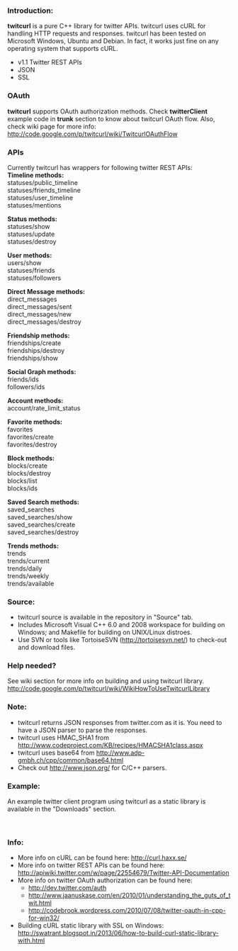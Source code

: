 ### Introduction: ###
**twitcurl** is a pure C++ library for twitter APIs. twitcurl uses cURL for handling HTTP requests and responses. twitcurl has been tested on Microsoft Windows, Ubuntu and Debian. In fact, it works just fine on any operating system that supports cURL.
  * v1.1 Twitter REST APIs
  * JSON
  * SSL

### OAuth ###
**twitcurl** supports OAuth authorization methods. Check **twitterClient** example code in **trunk** section to know about twitcurl OAuth flow. Also, check wiki page for more info: http://code.google.com/p/twitcurl/wiki/TwitcurlOAuthFlow


### APIs ###
Currently twitcurl has wrappers for following twitter REST APIs:<br>
<b>Timeline methods:</b><br>
statuses/public_timeline<br>
statuses/friends_timeline<br>
statuses/user_timeline<br>
statuses/mentions<br>

<b>Status methods:</b><br>
statuses/show<br>
statuses/update<br>
statuses/destroy<br>

<b>User methods:</b><br>
users/show<br>
statuses/friends<br>
statuses/followers<br>

<b>Direct Message methods:</b><br>
direct_messages<br>
direct_messages/sent<br>
direct_messages/new<br>
direct_messages/destroy<br>

<b>Friendship methods:</b><br>
friendships/create<br>
friendships/destroy<br>
friendships/show<br>

<b>Social Graph methods:</b><br>
friends/ids<br>
followers/ids<br>

<b>Account methods:</b><br>
account/rate_limit_status<br>

<b>Favorite methods:</b><br>
favorites<br>
favorites/create<br>
favorites/destroy<br>

<b>Block methods:</b><br>
blocks/create<br>
blocks/destroy<br>
blocks/list<br>
blocks/ids<br>

<b>Saved Search methods:</b><br>
saved_searches<br>
saved_searches/show<br>
saved_searches/create<br>
saved_searches/destroy<br>

<b>Trends methods:</b><br>
trends<br>
trends/current<br>
trends/daily<br>
trends/weekly<br>
trends/available<br>

<h3>Source:</h3>
<ul><li>twitcurl source is available in the repository in "Source" tab.<br>
</li><li>Includes Microsoft Visual C++ 6.0 and 2008 workspace for building on Windows; and Makefile for building on UNIX/Linux distroes.<br>
</li><li>Use SVN or tools like TortoiseSVN (<a href='http://tortoisesvn.net/'>http://tortoisesvn.net/</a>) to check-out and download files.</li></ul>


<h3>Help needed?</h3>
See wiki section for more info on building and using twitcurl library.<br>
<a href='http://code.google.com/p/twitcurl/wiki/WikiHowToUseTwitcurlLibrary'>http://code.google.com/p/twitcurl/wiki/WikiHowToUseTwitcurlLibrary</a>


<h3>Note:</h3>
<ul><li>twitcurl returns JSON responses from twitter.com as it is. You need to have a JSON parser to parse the responses.<br>
</li><li>twitcurl uses HMAC_SHA1  from <a href='http://www.codeproject.com/KB/recipes/HMACSHA1class.aspx'>http://www.codeproject.com/KB/recipes/HMACSHA1class.aspx</a>
</li><li>twitcurl uses base64 from <a href='http://www.adp-gmbh.ch/cpp/common/base64.html'>http://www.adp-gmbh.ch/cpp/common/base64.html</a>
</li><li>Check out <a href='http://www.json.org/'>http://www.json.org/</a> for C/C++ parsers.</li></ul>


<h3>Example:</h3>
An example twitter client program using twitcurl as a static library is available in the "Downloads" section.<br>
<br>
<br>
<h3>Info:</h3>
<ul><li>More info on cURL can be found here: <a href='http://curl.haxx.se/'>http://curl.haxx.se/</a>
</li><li>More info on twitter REST APIs can be found here: <a href='http://apiwiki.twitter.com/w/page/22554679/Twitter-API-Documentation'>http://apiwiki.twitter.com/w/page/22554679/Twitter-API-Documentation</a>
</li><li>More info on twitter OAuth authorization can be found here:<br>
<ul><li><a href='http://dev.twitter.com/auth'>http://dev.twitter.com/auth</a>
</li><li><a href='http://www.jaanuskase.com/en/2010/01/understanding_the_guts_of_twit.html'>http://www.jaanuskase.com/en/2010/01/understanding_the_guts_of_twit.html</a>
</li><li><a href='http://codebrook.wordpress.com/2010/07/08/twitter-oauth-in-cpp-for-win32/'>http://codebrook.wordpress.com/2010/07/08/twitter-oauth-in-cpp-for-win32/</a>
</li></ul></li><li>Building cURL static library with SSL on Windows: <a href='http://swatrant.blogspot.in/2013/06/how-to-build-curl-static-library-with.html'>http://swatrant.blogspot.in/2013/06/how-to-build-curl-static-library-with.html</a>
